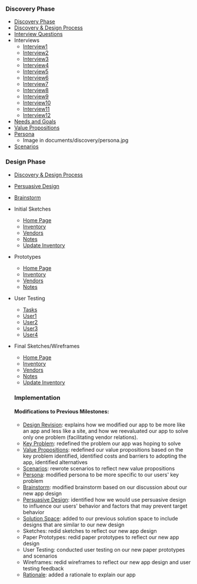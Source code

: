 ### Discovery Phase
- [Discovery Phase](documents/discovery)
- [Discovery & Design Process](documents/design_process.md)
- [Interview Questions](documents/interviews/interview_questions.md)
- Interviews
  - [Interview1](documents/interviews/interview1.md)
  - [Interview2](documents/interviews/interview2.md)
  - [Interview3](documents/interviews/interview3.md)
  - [Interview4](documents/interviews/interview4.md)
  - [Interview5](documents/interviews/interview5.md)
  - [Interview6](documents/interviews/interview6.md)
  - [Interview7](documents/interviews/interview7.md)
  - [Interview8](documents/interviews/interview8.md)
  - [Interview9](documents/interviews/interview9.md)
  - [Interview10](documents/interviews/interview10.md)
  - [Interview11](documents/interviews/interview11.md)
  - [Interview12](documents/interviews/interview12.md)
- [Needs and Goals](documents/discovery/needs_goals.md)
- [Value Propositions](documents/discovery/value_propositions.md)
- [Persona](documents/discovery/persona.md)
  - Image in documents/discovery/persona.jpg
- [Scenarios](documents/discovery/scenarios.md)

### Design Phase
- [Discovery & Design Process](documents/design_process.md)
- [Persuasive Design](documents/user_behaviors.md)
- [Brainstorm](documents/brainstorm.md)
- Initial Sketches
  - [Home Page](documents/initial_sketches/home.md)
  - [Inventory](documents/initial_sketches/inventory.md)
  - [Vendors](documents/initial_sketches/vendors.md)
  - [Notes](documents/initial_sketches/notes.md)
  - [Update Inventory](documents/initial_sketches/updateinventory.md)
- Prototypes
  - [Home Page](documents/paper_prototype/home.md)
  - [Inventory](documents/paper_prototype/inventory.md)
  - [Vendors](documents/paper_prototype/vendors.md)
  - [Notes](documents/paper_prototype/notes.md)
- User Testing
  - [Tasks](documents/user_testing/tasks.md)
  - [User1](documents/user_testing/user1.md)
  - [User2](documents/user_testing/user2.md)
  - [User3](documents/user_testing/user3.md)
  - [User4](documents/user_testing/user4.md)
- Final Sketches/Wireframes
  - [Home Page](documents/wireframes/home.md)
  - [Inventory](documents/wireframes/inventory.md)
  - [Vendors](documents/wireframes/vendors.md)
  - [Notes](documents/wireframes/notes.md)
  - [Update Inventory](documents/wireframes/updateinventory.md)

  ### Implementation

  #### Modifications to Previous Milestones:
  - [Design Revision](documents/design_revision.md): explains how we modified our app to be more like an app and less like a site, and how we reevaluated our app to solve only one problem (facilitating vendor relations).
  - [Key Problem](documents/discovery//needs_goals.md): redefined the problem our app was hoping to solve
  - [Value Propositions](documents/discovery/value_propositions.md): redefined our value propositions based on the key problem identified, identified costs and barriers to adopting the app, identified alternatives
  - [Scenarios](documents/discovery/scenarios.md): rewrote scenarios to reflect new value propositions
  - [Persona](documents/discovery/persona.md): modified persona to be more specific to our users' key problem
  - [Brainstorm](documents/brainstorm.md): modified brainstorm based on our discussion about our new app design
  - [Persuasive Design](documents/user_behaviors.md): identified how we would use persuasive design to influence our users' behavior and factors that may prevent target behavior
  - [Solution Space](documents/solution_space): added to our previous solution space to include designs that are similar to our new design
  - Sketches: redid sketches to reflect our new app design
  - Paper Prototypes: redid paper prototypes to reflect our new app design
  - User Testing: conducted user testing on our new paper prototypes and scenarios
  - Wireframes: redid wireframes to reflect our new app design and user testing feedback
  - [Rationale](documents/rationale.md): added a rationale to explain our app
